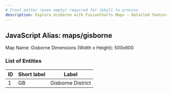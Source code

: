 ```yaml
---
# Front matter (even empty) required for Jekyll to process
description: Explore Gisborne with FusionCharts Maps – Detailed features for seamless integration. Try now & enhance your data visualization today! 
---
```


## JavaScript Alias: maps/gisborne

Map Name: Gisborne
Dimensions (Width x Height): 500x600





### List of Entities

ID | Short label | Label
---|---|---|
1|GB|Gisborne District


